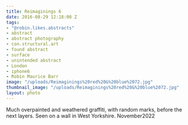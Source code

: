```yaml
---
title: Reimaginings 6
date: 2016-08-29 12:18:00 Z
tags:
- "@robin.likes.abstracts"
- abstract
- abstract photography
- con.structural.art
- found abstract
- surface
- unintended abstract
- London
- iphone6
- Robin Maurice Barr
image: "/uploads/Reimaginings%20red%20&%20blue%2072.jpg"
thumbnail_image: "/uploads/Reimaginings%20red%20&%20blue%2072.jpg"
layout: photo
---
```


Much overpainted and weathered graffiti, with random marks, before the next layers. Seen on a wall in West Yorkshire. November2022 